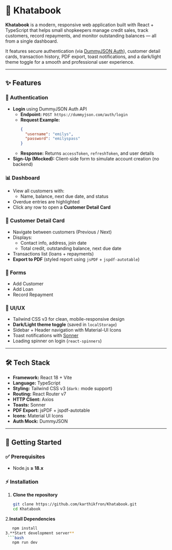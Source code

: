 # 📘 Khatabook

**Khatabook** is a modern, responsive web application built with React + TypeScript that helps small shopkeepers manage credit sales, track customers, record repayments, and monitor outstanding balances — all from a single dashboard.  

It features secure authentication (via [DummyJSON Auth](https://dummyjson.com/docs/auth)), customer detail cards, transaction history, PDF export, toast notifications, and a dark/light theme toggle for a smooth and professional user experience.

---

## ✨ Features

### 🔑 Authentication
- **Login** using DummyJSON Auth API  
  - **Endpoint:** `POST https://dummyjson.com/auth/login`  
  - **Request Example:**  
    ```json
    {
      "username": "emilys",
      "password": "emilyspass"
    }
    ```
  - **Response:** Returns `accessToken`, `refreshToken`, and user details  
- **Sign-Up (Mocked):** Client-side form to simulate account creation (no backend)  

### 📊 Dashboard
- View all customers with:
  - Name, balance, next due date, and status  
- Overdue entries are highlighted  
- Click any row to open a **Customer Detail Card**  

### 🧾 Customer Detail Card
- Navigate between customers (Previous / Next)  
- Displays:
  - Contact info, address, join date  
  - Total credit, outstanding balance, next due date  
- Transactions list (loans + repayments)  
- **Export to PDF** (styled report using `jsPDF` + `jspdf-autotable`)  

### 📝 Forms
- Add Customer  
- Add Loan  
- Record Repayment  

### 🎨 UI/UX
- Tailwind CSS v3 for clean, mobile-responsive design  
- **Dark/Light theme toggle** (saved in `localStorage`)  
- Sidebar + Header navigation with Material-UI Icons  
- Toast notifications with [Sonner](https://github.com/phntmxyz/sonner)  
- Loading spinner on login (`react-spinners`)  

---

## 🛠 Tech Stack

- **Framework:** React 18 + Vite  
- **Language:** TypeScript  
- **Styling:** Tailwind CSS v3 (`dark:` mode support)  
- **Routing:** React Router v7  
- **HTTP Client:** Axios  
- **Toasts:** Sonner  
- **PDF Export:** jsPDF + jspdf-autotable  
- **Icons:** Material UI Icons  
- **Auth Mock:** DummyJSON  

---

## 🚀 Getting Started

### ✅ Prerequisites
- Node.js **≥ 18.x**  

### ⚡ Installation

1. **Clone the repository**
   ```bash
   git clone https://github.com/karthikfron/Khatabook.git
   cd Khatabook
   
2.**Install Dependencies**
  ```bash
     npm install
3.**Start development server**
   ```bash
     npm run dev
